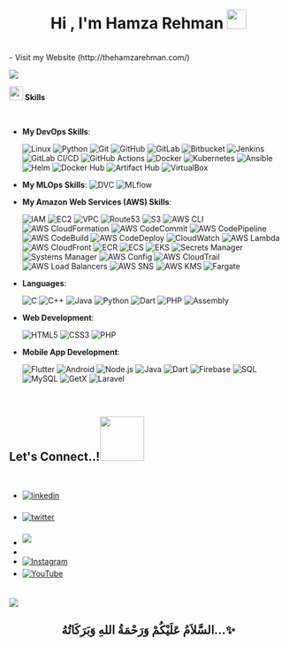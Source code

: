 
<h1 align="center"><b>Hi , I'm Hamza Rehman </b><img src="https://media.giphy.com/media/hvRJCLFzcasrR4ia7z/giphy.gif" width="35"></h1>
<!--  -->
<br>
- Visit my Website (http://thehamzarehman.com/)
<br>

<img src="https://user-images.githubusercontent.com/73097560/115834477-dbab4500-a447-11eb-908a-139a6edaec5c.gif"><br>

<img src="https://media2.giphy.com/media/QssGEmpkyEOhBCb7e1/giphy.gif?cid=ecf05e47a0n3gi1bfqntqmob8g9aid1oyj2wr3ds3mg700bl&rid=giphy.gif" width ="25"><b> Skills</b>
<br>
<p align="center">
<br>

- **My DevOps Skills**:

   
  ![Linux](https://img.shields.io/badge/Linux-FCC624?style=for-the-badge&logo=linux&logoColor=black)
  ![Python](https://img.shields.io/badge/Python-%233776AB.svg?style=for-the-badge&logo=python&logoColor=white)
  ![Git](https://img.shields.io/badge/git-%23F05033.svg?style=for-the-badge&logo=git&logoColor=white)
  ![GitHub](https://img.shields.io/badge/github-%23121011.svg?style=for-the-badge&logo=github&logoColor=white)
  ![GitLab](https://img.shields.io/badge/GitLab-%23FCA121.svg?style=for-the-badge&logo=gitlab&logoColor=white)
  ![Bitbucket](https://img.shields.io/badge/Bitbucket-%230052CC.svg?style=for-the-badge&logo=bitbucket&logoColor=white)
  ![Jenkins](https://img.shields.io/badge/Jenkins-%23D24939.svg?style=for-the-badge&logo=jenkins&logoColor=white)
  ![GitLab CI/CD](https://img.shields.io/badge/GitLab%20CI%2FCD-%23181717.svg?style=for-the-badge&logo=gitlab&logoColor=white)
  ![GitHub Actions](https://img.shields.io/badge/GitHub%20Actions-%232671E5.svg?style=for-the-badge&logo=github-actions&logoColor=white)
  ![Docker](https://img.shields.io/badge/Docker-%232496ED.svg?style=for-the-badge&logo=docker&logoColor=white)
  ![Kubernetes](https://img.shields.io/badge/Kubernetes-%23326CE5.svg?style=for-the-badge&logo=kubernetes&logoColor=white)
  ![Ansible](https://img.shields.io/badge/Ansible-%23EE0000.svg?style=for-the-badge&logo=ansible&logoColor=white)
  ![Helm](https://img.shields.io/badge/Helm-%230F1689.svg?style=for-the-badge&logo=helm&logoColor=white)
  ![Docker Hub](https://img.shields.io/badge/Docker%20Hub-%232496ED.svg?style=for-the-badge&logo=docker&logoColor=white)
  ![Artifact Hub](https://img.shields.io/badge/Artifact%20Hub-%23000000.svg?style=for-the-badge&logo=helm&logoColor=white)
  ![VirtualBox](https://img.shields.io/badge/VirtualBox-%23216282.svg?style=for-the-badge&logo=virtualbox&logoColor=white)


- **My MLOps Skills**:
  ![DVC](https://img.shields.io/badge/DVC-%230A0A0A.svg?style=for-the-badge&logo=dataversioncontrol&logoColor=white)
  ![MLflow](https://img.shields.io/badge/MLflow-%230080FF.svg?style=for-the-badge&logo=mlflow&logoColor=white)


- **My Amazon Web Services (AWS) Skills**:

  
  ![IAM](https://img.shields.io/badge/IAM-232F3E?style=for-the-badge&logo=amazonaws&logoColor=white)
  ![EC2](https://img.shields.io/badge/EC2-FF9900?style=for-the-badge&logo=amazonaws&logoColor=white)
  ![VPC](https://img.shields.io/badge/VPC-232F3E?style=for-the-badge&logo=amazonaws&logoColor=white)
  ![Route53](https://img.shields.io/badge/Route_53-232F3E?style=for-the-badge&logo=amazonaws&logoColor=white)
  ![S3](https://img.shields.io/badge/S3-569A31?style=for-the-badge&logo=amazonaws&logoColor=white)
  ![AWS CLI](https://img.shields.io/badge/AWS_CLI-232F3E?style=for-the-badge&logo=amazonaws&logoColor=white)
  ![AWS CloudFormation](https://img.shields.io/badge/CloudFormation-FF4F8B?style=for-the-badge&logo=amazonaws&logoColor=white)
  ![AWS CodeCommit](https://img.shields.io/badge/CodeCommit-232F3E?style=for-the-badge&logo=amazonaws&logoColor=white)
  ![AWS CodePipeline](https://img.shields.io/badge/CodePipeline-232F3E?style=for-the-badge&logo=amazonaws&logoColor=white)
  ![AWS CodeBuild](https://img.shields.io/badge/CodeBuild-232F3E?style=for-the-badge&logo=amazonaws&logoColor=white)
  ![AWS CodeDeploy](https://img.shields.io/badge/CodeDeploy-FF4F8B?style=for-the-badge&logo=amazonaws&logoColor=white)
  ![CloudWatch](https://img.shields.io/badge/CloudWatch-FF4F8B?style=for-the-badge&logo=amazonaws&logoColor=white)
  ![AWS Lambda](https://img.shields.io/badge/Lambda-FF9900?style=for-the-badge&logo=aws-lambda&logoColor=white)
  ![AWS CloudFront](https://img.shields.io/badge/CloudFront-232F3E?style=for-the-badge&logo=amazonaws&logoColor=white)
  ![ECR](https://img.shields.io/badge/ECR-232F3E?style=for-the-badge&logo=amazonaws&logoColor=white)
  ![ECS](https://img.shields.io/badge/ECS-FF4F8B?style=for-the-badge&logo=amazonaws&logoColor=white)
  ![EKS](https://img.shields.io/badge/EKS-232F3E?style=for-the-badge&logo=amazonaws&logoColor=white)
  ![Secrets Manager](https://img.shields.io/badge/Secrets_Manager-232F3E?style=for-the-badge&logo=amazonaws&logoColor=white)
  ![Systems Manager](https://img.shields.io/badge/Systems_Manager-FF4F8B?style=for-the-badge&logo=amazonaws&logoColor=white)
  ![AWS Config](https://img.shields.io/badge/Config-232F3E?style=for-the-badge&logo=amazonaws&logoColor=white)
  ![AWS CloudTrail](https://img.shields.io/badge/CloudTrail-232F3E?style=for-the-badge&logo=amazonaws&logoColor=white)
  ![AWS Load Balancers](https://img.shields.io/badge/Load_Balancers-232F3E?style=for-the-badge&logo=amazonaws&logoColor=white)
  ![AWS SNS](https://img.shields.io/badge/SNS-232F3E?style=for-the-badge&logo=amazonaws&logoColor=white)
  ![AWS KMS](https://img.shields.io/badge/KMS-232F3E?style=for-the-badge&logo=amazonaws&logoColor=white)
  ![Fargate](https://img.shields.io/badge/Fargate-FF4F8B?style=for-the-badge&logo=amazonaws&logoColor=white)
  

- **Languages**:
    
    ![C](https://img.shields.io/badge/C%20-%232370ED.svg?style=for-the-badge&logo=c&logoColor=white)
    ![C++](https://img.shields.io/badge/C++%20-%2300599C.svg?style=for-the-badge&logo=c%2B%2B&logoColor=white)
    ![Java](https://img.shields.io/badge/Java-%23ED8B00.svg?style=for-the-badge&logo=java&logoColor=white)
    ![Python](https://img.shields.io/badge/Python-%233776AB.svg?style=for-the-badge&logo=python&logoColor=white)
    ![Dart](https://img.shields.io/badge/Dart-%230175C2.svg?style=for-the-badge&logo=dart&logoColor=white)
    ![PHP](https://img.shields.io/badge/PHP-%23777BB4.svg?style=for-the-badge&logo=php&logoColor=white)
    ![Assembly](https://img.shields.io/badge/Assembly-%231F6FEB.svg?style=for-the-badge&logo=assembly&logoColor=white)

    
- **Web Development**:

   ![HTML5](https://img.shields.io/badge/HTML5%20-%23E34F26.svg?style=for-the-badge&logo=html5&logoColor=white)
   ![CSS3](https://img.shields.io/badge/CSS%20-%231572B6.svg?style=for-the-badge&logo=css3&logoColor=white)
   ![PHP](https://img.shields.io/badge/PHP-%23777BB4.svg?style=for-the-badge&logo=php&logoColor=white)
 
    
- **Mobile App Development**:

   ![Flutter](https://img.shields.io/badge/Flutter-%2302569B.svg?style=for-the-badge&logo=flutter&logoColor=white)
   ![Android](https://img.shields.io/badge/Android-%233DDC84.svg?style=for-the-badge&logo=android&logoColor=white)
   ![Node.js](https://img.shields.io/badge/Node.js-339933?style=for-the-badge&logo=nodedotjs&logoColor=white)
   ![Java](https://img.shields.io/badge/Java-%23ED8B00.svg?style=for-the-badge&logo=java&logoColor=white)
   ![Dart](https://img.shields.io/badge/Dart-%230175C2.svg?style=for-the-badge&logo=dart&logoColor=white)
   ![Firebase](https://img.shields.io/badge/Firebase-FFCA28?style=for-the-badge&logo=firebase&logoColor=white)
   ![SQL](https://img.shields.io/badge/SQL-4479A1?style=for-the-badge&logo=sql&logoColor=white)
   ![MySQL](https://img.shields.io/badge/MySQL-4479A1?style=for-the-badge&logo=mysql&logoColor=white)
   ![GetX](https://img.shields.io/badge/GetX-87C3B8?style=for-the-badge&logo=getx&logoColor=white)
   ![Laravel](https://img.shields.io/badge/Laravel-FF2D20?style=for-the-badge&logo=laravel&logoColor=white)
  
 <br>
</p>

## <b> Let's Connect..!</b><img src="https://github.com/hamzarehmansheikh4/hamzarehmansheikh4/raw/main/assets/mdImages/handshake.gif" width ="80">
<br>
<div align='left'>
<ul>
<li>
<a href="(https://www.linkedin.com/in/hamzarehman4/)" target="_blank">
<img src="https://img.shields.io/badge/linkedin: hamzarehmansheikh4-%2300acee.svg?color=405DE6&style=for-the-badge&logo=linkedin&logoColor=white" alt=linkedin style="margin-bottom: 5px;"/>
</a>
</li>
<br>
<li>
<a href="https://twitter.com/sheikh_hr_4" target="_blank">
<img src="https://img.shields.io/badge/twitter:  hamzarehmansheikh4-%2300acee.svg?color=1DA1F2&style=for-the-badge&logo=twitter&logoColor=white" alt=twitter style="margin-bottom: 5px;"/>
</a>
</li>
<br>
<li>
<a href="mailto:hamza.rehman.shaikh@gmail.com" target="_blank">
<img src="https://img.shields.io/badge/gmail:  hamzarehmansheikh4-%23EA4335.svg?style=for-the-badge&logo=gmail&logoColor=white" t=mail style="margin-bottom: 5px;" />
</a>
</li>
<li>
  <!-- Instagram -->
  <li>
    <a href="https://www.instagram.com/hamzarehmansheikh4/" target="_blank">
      <img src="https://img.shields.io/badge/instagram-hamzarehmansheikh4-%23E4405F.svg?style=for-the-badge&logo=instagram&logoColor=white" alt="Instagram" style="margin-bottom: 5px;" />
    </a>
  </li>
  
  <!-- YouTube -->
  <li>
    <a href="https://www.youtube.com/channel/UCgG3aEMj3HoW1Dqbvg-9t0g" target="_blank">
      <img src="https://img.shields.io/badge/youtube-Subscribe-%23FF0000.svg?style=for-the-badge&logo=youtube&logoColor=white" alt="YouTube" style="margin-bottom: 5px;" />
    </a>
  </li>

	
</ul>
</div>

<br>
<img src="https://user-images.githubusercontent.com/73097560/115834477-dbab4500-a447-11eb-908a-139a6edaec5c.gif">
<br>

<div align='center'>

## <b>السَّلاَمُ عَلَيْكُمْ وَرَحْمَةُ اللهِ وَبَرَكَاتُهُ...✨</b>

</div>
<br>
